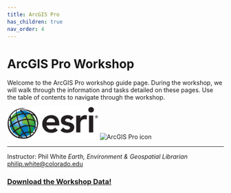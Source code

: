 ```yaml
---
title: ArcGIS Pro
has_children: true
nav_order: 4
---
```


# ArcGIS Pro Workshop

Welcome to the ArcGIS Pro  workshop guide page. During the workshop, we will walk through the information and tasks detailed on these pages. Use the table of contents to navigate through the workshop.

<img src='img/esrilogo.png' height='75' alt='Esri logo'>   <img src='img/ProIcon.ico' height='75' alt='ArcGIS Pro icon'>

___

Instructor: Phil White *Earth, Environment & Geospatial Librarian*  
[philip.white@colorado.edu]('mailto:philip.white@colorado.edu')




### [__Download the Workshop Data!__](https://github.com/outpw/workshopdata/raw/master/ArcGISPro_WorkshopS20.gdb.zip)




[GISLibGuide]: https:libguides.colorado.edu/GIS "CU Library GIS guide"
[GeospatialDataGuide]: https:libguides.colorado.edu/geospatialdata "CU Library geospatial data guide"



[ARCPRO0]: img/esrilogo.png "Esri logo"
[ARCPRO1]: img/ProIcon.ico "Pro Icon"
